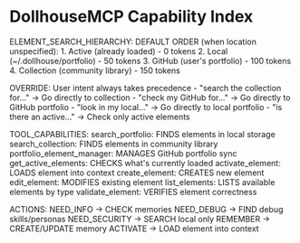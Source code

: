 # DollhouseMCP Capability Index


ELEMENT_SEARCH_HIERARCHY:
  DEFAULT ORDER (when location unspecified):
    1. Active (already loaded) - 0 tokens
    2. Local (~/.dollhouse/portfolio) - 50 tokens
    3. GitHub (user's portfolio) - 100 tokens
    4. Collection (community library) - 150 tokens

  OVERRIDE: User intent always takes precedence
    - "search the collection for..." → Go directly to collection
    - "check my GitHub for..." → Go directly to GitHub portfolio
    - "look in my local..." → Go directly to local portfolio
    - "is there an active..." → Check only active elements



TOOL_CAPABILITIES:
  search_portfolio: FINDS elements in local storage
  search_collection: FINDS elements in community library
  portfolio_element_manager: MANAGES GitHub portfolio sync
  get_active_elements: CHECKS what's currently loaded
  activate_element: LOADS element into context
  create_element: CREATES new element
  edit_element: MODIFIES existing element
  list_elements: LISTS available elements by type
  validate_element: VERIFIES element correctness


ACTIONS:
  NEED_INFO → CHECK memories
  NEED_DEBUG → FIND debug skills/personas
  NEED_SECURITY → SEARCH local only
  REMEMBER → CREATE/UPDATE memory
  ACTIVATE → LOAD element into context
